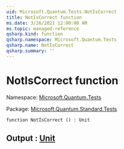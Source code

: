 ```yaml
---
uid: Microsoft.Quantum.Tests.NotIsCorrect
title: NotIsCorrect function
ms.date: 3/26/2021 12:00:00 AM
ms.topic: managed-reference
qsharp.kind: function
qsharp.namespace: Microsoft.Quantum.Tests
qsharp.name: NotIsCorrect
qsharp.summary: ''
---
```


# NotIsCorrect function

Namespace: [Microsoft.Quantum.Tests](xref:Microsoft.Quantum.Tests)

Package: [Microsoft.Quantum.Standard.Tests](https://nuget.org/packages/Microsoft.Quantum.Standard.Tests)




```qsharp
function NotIsCorrect () : Unit
```


## Output : [Unit](xref:microsoft.quantum.lang-ref.unit)

